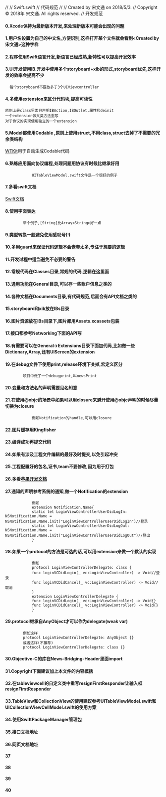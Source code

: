 //
//  Swift.swift
//  代码规范
//
//  Created by 宋文通 on 2018/5/3.
//  Copyright © 2018年 宋文通. All rights reserved.
//
                    开发规范
#### 0.Xcode保持为最新版本开发,来处理新版本可能会出现的问题
#### 1.用户名设置为自己的中文名,方便识别,这样打开某个文件就会看到<Created by 宋文通>这种字样
#### 2.程序使用Swift语言开发,新语言已经成熟,新特性可以提高开发效率
#### 3.UI开发使用IB.开发中使用多个storyboard+xib的形式,storyboard优先,这样开发的效率会提高不少
      每个storyboard不要放多于3个UIViewcontroller
#### 4.多使用extension来区分代码块,提高可读性
    原则上是class里面只声明IBAction,IBOutlet,属性和deinit
    一个extension做父类方法重写
    对于协议的实现使用独立的一个extension
#### 5.Model都使用Codable ,原则上使用struct,不用class,struct去掉了不需要的冗余类结构
[WTKit](https://github.com/songwentong/WTKit)用于自动生成Codable代码
#### 6.熟练应用面向协议编程,处理问题用协议有时候比继承好用
                UITableViewModel.swift文件是一个很好的例子
#### 7.多看swift文档
[Swift文档](https://developer.apple.com/library/content/documentation/Swift/Conceptual/Swift_Programming_Language/index.html#//apple_ref/doc/uid/TP40014097)
#### 8.使用字面表达
            举个例子,[String]比Array<String>好一点
#### 9.类型转换一般避免使用感叹号(!)
#### 10.多用guard来保证代码逻辑不会嵌套太多,专注于想要的逻辑
#### 11.开发过程中适当避免不必要的警告
#### 12.常规代码在Classes目录,常规的代码,逻辑在这里面
#### 13.通用功能在General目录,可以存一些账户信息之类的
#### 14.各种文档在Documents目录,有代码规范,后面会有API文档之类的
#### 15.storyboard和xib放在IBs目录
#### 16.图片资源放在IBs目录下,图片都用Assets.xcassets包装
#### 17.接口都参考Networking下面的API写
#### 18.有需要可以在General->Extensions目录下面加代码,比如做一些Dictionary,Array,还有UIScreen的extension
#### 19.在debug文件下使用print,release环境下关掉,宏定义区分
            项目中做了一个debugprint,叫newsPrint
#### 20.变量和方法名的声明需要见名知意
#### 21.在使用@objc的场景中如果可以用closure来避开使用@objc声明的时候尽量切换为closure
                例如Notification的handle,可以用closure
#### 22.图片缓存用Kingfisher
#### 23.编译成功再提交代码
#### 24.如果有涉及工程文件编辑的最好及时提交,以免引起冲突
#### 25.工程配置好的包名,证书,team不要修改,因为用于打包
#### 26.多看[苹果开发文档](https://developer.apple.com/library/content/navigation/)
#### 27.通知的声明参考系统的通知,做一个Notification的extension
                例如
                extension Notification.Name{
                static let LoginViewControllerUserDidLogIn: NSNotification.Name = NSNotification.Name.init("LoginViewControllerUserDidLogIn")//登录
                static let LoginViewControllerUserDidLogOut: NSNotification.Name = NSNotification.Name.init("LoginViewControllerUserDidLogOut")//登出
                }
#### 28.如果一个protocol的方法是可选的话,可以用extension来做一个默认的实现
                例如
                protocol LoginViewControllerDelegate: class {
                func loginVCDidLogin(_ vc:LoginViewController) -> Void//登录
                func loginVCDidCancel(_ vc:LoginViewController) -> Void//取消
                }
                extension LoginViewControllerDelegate {
                func loginVCDidLogin(_ vc:LoginViewController) -> Void{}
                func loginVCDidCancel(_ vc:LoginViewController) -> Void{}
                }

#### 29.protocol继承自AnyObject才可以作为delegate(weak var)
            例如这样
            protocol LoginViewControllerDelegate: AnyObject {}
            或者这样(不推荐)
            protocol LoginViewControllerDelegate: class {}
#### 30.Objective-C的库在News-Bridging-Header里面import
#### 31.Copyright下面建议加上本文件的内容概括
#### 32.在tableviewcell的自定义类中重写resignFirstResponder让输入框resignFirstResponder
#### 33.TableView和CollectionView的使用建议参考UITableViewModel.swift和UICollectionViewCellModel.swift的使用方案
#### 34.使用SwiftPackageManager管理包
#### 35.接口文档地址
#### 36.网页文档地址
#### 37
#### 38
#### 39
#### 40
